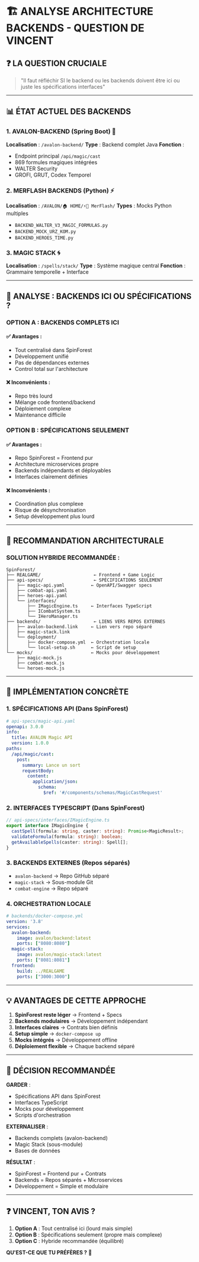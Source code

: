 # 🏗️ ANALYSE ARCHITECTURE BACKENDS - QUESTION DE VINCENT

## ❓ **LA QUESTION CRUCIALE**
> "Il faut réfléchir SI le backend ou les backends doivent être ici ou juste les spécifications interfaces"

---

## 📊 **ÉTAT ACTUEL DES BACKENDS**

### **1. AVALON-BACKEND (Spring Boot)** 🏢
**Localisation** : `/avalon-backend/`
**Type** : Backend complet Java
**Fonction** : 
- Endpoint principal `/api/magic/cast`
- 869 formules magiques intégrées
- WALTER Security
- GROFI, GRUT, Codex Temporel

### **2. MERFLASH BACKENDS (Python)** ⚡
**Localisation** : `/AVALON/🏠 HOME/⚡🧙 MerFlash/`
**Types** : Mocks Python multiples
- `BACKEND_WALTER_V3_MAGIC_FORMULAS.py`
- `BACKEND_MOCK_URZ_KOM.py`
- `BACKEND_HEROES_TIME.py`

### **3. MAGIC STACK** 🌀
**Localisation** : `/spells/stack/`
**Type** : Système magique central
**Fonction** : Grammaire temporelle + Interface

---

## 🤔 **ANALYSE : BACKENDS ICI OU SPÉCIFICATIONS ?**

### **OPTION A : BACKENDS COMPLETS ICI** 
#### ✅ **Avantages** :
- Tout centralisé dans SpinForest
- Développement unifié
- Pas de dépendances externes
- Control total sur l'architecture

#### ❌ **Inconvénients** :
- Repo très lourd
- Mélange code frontend/backend
- Déploiement complexe
- Maintenance difficile

### **OPTION B : SPÉCIFICATIONS SEULEMENT**
#### ✅ **Avantages** :
- Repo SpinForest = Frontend pur
- Architecture microservices propre
- Backends indépendants et déployables
- Interfaces clairement définies

#### ❌ **Inconvénients** :
- Coordination plus complexe
- Risque de désynchronisation
- Setup développement plus lourd

---

## 🎯 **RECOMMANDATION ARCHITECTURALE**

### **SOLUTION HYBRIDE RECOMMANDÉE** :

```
SpinForest/
├── REALGAME/                    ← Frontend + Game Logic
├── api-specs/                   ← SPÉCIFICATIONS SEULEMENT
│   ├── magic-api.yaml          ← OpenAPI/Swagger specs
│   ├── combat-api.yaml
│   ├── heroes-api.yaml
│   └── interfaces/
│       ├── IMagicEngine.ts     ← Interfaces TypeScript
│       ├── ICombatSystem.ts
│       └── IHeroManager.ts
├── backends/                    ← LIENS VERS REPOS EXTERNES
│   ├── avalon-backend.link     ← Lien vers repo séparé
│   ├── magic-stack.link
│   └── deployment/
│       ├── docker-compose.yml  ← Orchestration locale
│       └── local-setup.sh      ← Script de setup
└── mocks/                      ← Mocks pour développement
    ├── magic-mock.js
    ├── combat-mock.js
    └── heroes-mock.js
```

---

## 🔧 **IMPLÉMENTATION CONCRÈTE**

### **1. SPÉCIFICATIONS API** (Dans SpinForest)
```yaml
# api-specs/magic-api.yaml
openapi: 3.0.0
info:
  title: AVALON Magic API
  version: 1.0.0
paths:
  /api/magic/cast:
    post:
      summary: Lance un sort
      requestBody:
        content:
          application/json:
            schema:
              $ref: '#/components/schemas/MagicCastRequest'
```

### **2. INTERFACES TYPESCRIPT** (Dans SpinForest)
```typescript
// api-specs/interfaces/IMagicEngine.ts
export interface IMagicEngine {
  castSpell(formula: string, caster: string): Promise<MagicResult>;
  validateFormula(formula: string): boolean;
  getAvailableSpells(caster: string): Spell[];
}
```

### **3. BACKENDS EXTERNES** (Repos séparés)
- `avalon-backend` → Repo GitHub séparé
- `magic-stack` → Sous-module Git
- `combat-engine` → Repo séparé

### **4. ORCHESTRATION LOCALE**
```yaml
# backends/docker-compose.yml
version: '3.8'
services:
  avalon-backend:
    image: avalon/backend:latest
    ports: ["8080:8080"]
  magic-stack:
    image: avalon/magic-stack:latest
    ports: ["8081:8081"]
  frontend:
    build: ../REALGAME
    ports: ["3000:3000"]
```

---

## 💡 **AVANTAGES DE CETTE APPROCHE**

1. **SpinForest reste léger** → Frontend + Specs
2. **Backends modulaires** → Développement indépendant
3. **Interfaces claires** → Contrats bien définis
4. **Setup simple** → `docker-compose up`
5. **Mocks intégrés** → Développement offline
6. **Déploiement flexible** → Chaque backend séparé

---

## 🎯 **DÉCISION RECOMMANDÉE**

**GARDER** :
- Spécifications API dans SpinForest
- Interfaces TypeScript
- Mocks pour développement
- Scripts d'orchestration

**EXTERNALISER** :
- Backends complets (avalon-backend)
- Magic Stack (sous-module)
- Bases de données

**RÉSULTAT** :
- SpinForest = Frontend pur + Contrats
- Backends = Repos séparés + Microservices
- Développement = Simple et modulaire

---

## ❓ **VINCENT, TON AVIS ?**

1. **Option A** : Tout centralisé ici (lourd mais simple)
2. **Option B** : Spécifications seulement (propre mais complexe)  
3. **Option C** : Hybride recommandée (équilibré)

**QU'EST-CE QUE TU PRÉFÈRES ?** 🤔